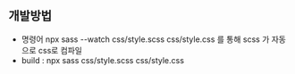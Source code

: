 ## 개발방법
* 명령어 npx sass --watch css/style.scss css/style.css 를 통해 scss 가 자동으로 css로 컴파일
* build : npx sass css/style.scss css/style.css